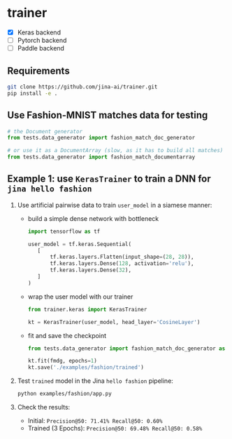 # trainer

- [x] Keras backend
- [ ] Pytorch backend
- [ ] Paddle backend

## Requirements

```bash
git clone https://github.com/jina-ai/trainer.git
pip install -e .
```

## Use Fashion-MNIST matches data for testing

```python
# the Document generator
from tests.data_generator import fashion_match_doc_generator

# or use it as a DocumentArray (slow, as it has to build all matches)
from tests.data_generator import fashion_match_documentarray
```

## Example 1: use `KerasTrainer` to train a DNN for `jina hello fashion`

1. Use artificial pairwise data to train `user_model` in a siamese manner: 

   - build a simple dense network with bottleneck
      ```python
     import tensorflow as tf
   
     user_model = tf.keras.Sequential(
         [
             tf.keras.layers.Flatten(input_shape=(28, 28)),
             tf.keras.layers.Dense(128, activation='relu'),
             tf.keras.layers.Dense(32),
         ]
     )
     ```
   
   - wrap the user model with our trainer
      ```python
      from trainer.keras import KerasTrainer
   
      kt = KerasTrainer(user_model, head_layer='CosineLayer')
      ```
    
   - fit and save the checkpoint

      ```python
      from tests.data_generator import fashion_match_doc_generator as fmdg
   
      kt.fit(fmdg, epochs=1)
      kt.save('./examples/fashion/trained')
      ```
   
2. Test `trained` model in the Jina `hello fashion` pipeline:
    ```bash
    python examples/fashion/app.py
    ```

3. Check the results:
   - Initial: `Precision@50: 71.41% Recall@50: 0.60%`
   - Trained (3 Epochs): `Precision@50: 69.48% Recall@50: 0.58%`
